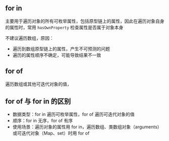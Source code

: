 ## for in 
主要用于遍历对象的所有可枚举属性，包括原型链上的属性，因此在遍历对象自身的属性时，常用 `hasOwnProperty` 检查属性是否属于对象本身

不建议遍历数组，原因：
- 遍历到数组原型链上的属性，产生不可预测的问题
- 遍历的属性顺序不确定，可能导致结果不一致

## for of
遍历数组或其他可迭代对象的值，

## for of 与 for in 的区别
- 数据类型：for in 遍历可枚举属性，for of 遍历可迭代对象的值
- 顺序：for in 无序，for of 有序
- 使用场景：遍历对象的属性用 for in，遍历数组、类数组对象（arguments）或可迭代对象（Map、set）时用 for of
